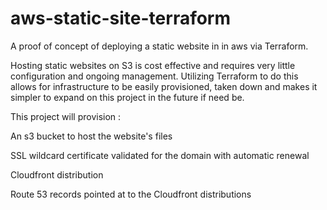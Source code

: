 # aws-static-site-terraform

A proof of concept of deploying a static website in in aws via Terraform.

Hosting static websites on S3 is cost effective and requires very little configuration and ongoing management.
Utilizing Terraform to do this allows for infrastructure to be easily provisioned, taken down and makes it simpler to expand on this project in the future if need be.

This project will provision : 

An s3 bucket to host the website's files

SSL wildcard certificate validated for the domain with automatic renewal

Cloudfront distribution

Route 53 records pointed at to the Cloudfront distributions
